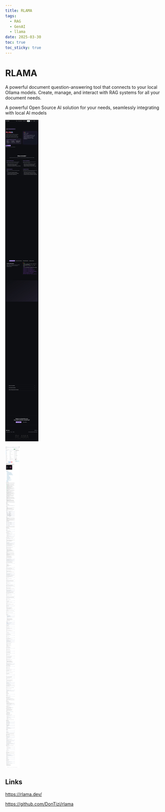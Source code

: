 ```yaml
---
title: RLAMA
tags:
  - RAG
  - GenAI
  - llama
date: 2025-03-30
toc: true
toc_sticky: true
---
```


# RLAMA
A powerful document question-answering tool that connects to your local Ollama models. Create, manage, and interact with RAG systems for all your document needs.

A powerful Open Source AI solution for your needs, seamlessly integrating with local AI models


![](../_asset/2025-03-08-rlama-20250427204726.jpg)

![](../_asset/2025-03-08-rlama-20250427205116.jpg)

## Links

https://rlama.dev/

https://github.com/DonTizi/rlama